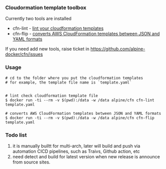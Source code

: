 ### Cloudormation template toolbox

Currently two tools are installed

* cfn-lint - [lint your cloudformation templates](https://github.com/aws-cloudformation/cfn-python-lint)
* cfn-flip - [converts AWS CloudFormation templates between JSON and YAML formats](https://github.com/awslabs/aws-cfn-template-flip)

If you need add new tools, raise ticket in https://github.com/alpine-docker/cfn/issues

### Usage

```
# cd to the folder where you put the cloudformation templates
# for example, the template file name is `template.yaml`


# lint check cloudformation template file
$ docker run -ti --rm -v $(pwd):/data -w /data alpine/cfn cfn-lint template.yaml

# converts AWS CloudFormation templates between JSON and YAML formats
$ docker run -ti --rm -v $(pwd):/data -w /data alpine/cfn cfn-flip template.yaml
```

### Todo list

1)  it is manually builtt for multi-arch, later will build and push via automation CICD pipelines, such as Traivs, Github action, etc
2) need detect and build for latest version when new release is announce from source sites.
